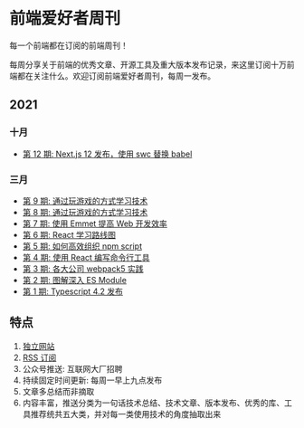 # 前端爱好者周刊

每一个前端都在订阅的前端周刊！

每周分享关于前端的优秀文章、开源工具及重大版本发布记录，来这里订阅十万前端都在关注什么。欢迎订阅前端爱好者周刊，每周一发布。

## 2021

### 十月

+ [第 12 期: Next.js 12 发布，使用 swc 替换 babel](https://weekly.shanyue.tech/week-12/)

### 三月

+ [第 9 期: 通过玩游戏的方式学习技术](https://weekly.shanyue.tech/week-8/)
+ [第 8 期: 通过玩游戏的方式学习技术](https://weekly.shanyue.tech/week-8/)
+ [第 7 期: 使用 Emmet 提高 Web 开发效率](https://weekly.shanyue.tech/week-7/)
+ [第 6 期: React 学习路线图](https://weekly.shanyue.tech/week-6/)
+ [第 5 期: 如何高效组织 npm script](https://weekly.shanyue.tech/week-5/)
+ [第 4 期: 使用 React 编写命令行工具](https://weekly.shanyue.tech/week-4/)
+ [第 3 期: 各大公司 webpack5 实践](https://weekly.shanyue.tech/week-3/)
+ [第 2 期: 图解深入 ES Module](https://weekly.shanyue.tech/week-2/)
+ [第 1 期: Typescript 4.2 发布](https://weekly.shanyue.tech/week-1/)

## 特点

1. [独立网站](https://weekly.shanyue.tech)
1. [RSS 订阅](https://weekly.shanyue.tech/rss.xml)
1. 公众号推送: 互联网大厂招聘
1. 持续固定时间更新: 每周一早上九点发布
1. 文章多总结而非摘取
1. 内容丰富，推送分类为一句话技术总结、技术文章、版本发布、优秀的库、工具推荐统共五大类，并对每一类使用技术的角度抽取出来
